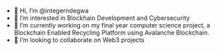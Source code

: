 - 👋 Hi, I’m @integerndegwa
- 👀 I’m interested in Blockhain Development and Cybersecurity
- 🌱 I’m currently working on my final year computer science project, a Blockchain Enabled Recycling Platform using Avalanche Blockchain.
- 💞️ I’m looking to collaborate on Web3 projects

<!---
integerndegwa/integerndegwa is a ✨ special ✨ repository because its `README.md` (this file) appears on your GitHub profile.
You can click the Preview link to take a look at your changes.
--->
